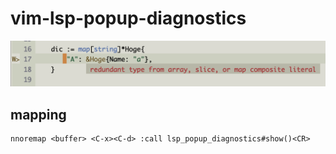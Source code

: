# vim-lsp-popup-diagnostics

![](https://raw.githubusercontent.com/basyura/vim-lsp-popup-diagnostics/main/images/image1.png)

## mapping

```vim
nnoremap <buffer> <C-x><C-d> :call lsp_popup_diagnostics#show()<CR>
```
